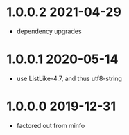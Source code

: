 1.0.0.2 2021-04-29
==================
- dependency upgrades

1.0.0.1 2020-05-14
==================
- use ListLike-4.7, and thus utf8-string

1.0.0.0 2019-12-31
==================
- factored out from minfo
